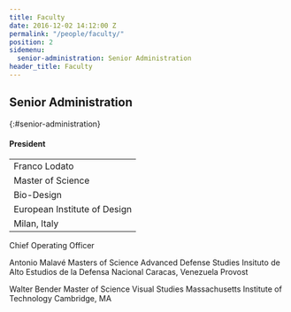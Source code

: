 ```yaml
---
title: Faculty
date: 2016-12-02 14:12:00 Z
permalink: "/people/faculty/"
position: 2
sidemenu:
  senior-administration: Senior Administration
header_title: Faculty
---
```


## Senior Administration
{:#senior-administration}

#### President

|               |
| ------------- |
| Franco Lodato    |
| Master of Science   |
| Bio-Design    |
| European Institute of Design    |
| Milan, Italy    |



Chief Operating Officer

Antonio Malavé
Masters of Science
Advanced Defense Studies
Insituto de Alto Estudios de la Defensa Nacional
Caracas, Venezuela
Provost

Walter Bender
Master of Science
Visual Studies
Massachusetts Institute of Technology
Cambridge, MA
